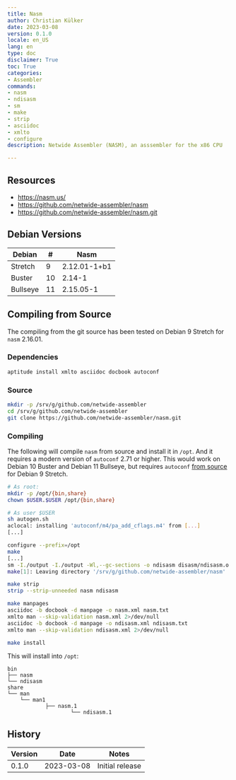 ```yaml
---
title: Nasm
author: Christian Külker
date: 2023-03-08
version: 0.1.0
locale: en_US
lang: en
type: doc
disclaimer: True
toc: True
categories:
- Assembler
commands:
- nasm
- ndisasm
- sm
- make
- strip
- asciidoc
- xmlto
- configure
description: Netwide Assembler (NASM), an asssembler for the x86 CPU

---
```


## Resources

- <https://nasm.us/>
- <https://github.com/netwide-assembler/nasm>
- <https://github.com/netwide-assembler/nasm.git>


## Debian Versions

| Debian   |  # | Nasm         |
| -------- | -- | ------------ |
| Stretch  |  9 | 2.12.01-1+b1 |
| Buster   | 10 | 2.14-1       |
| Bullseye | 11 | 2.15.05-1    |

## Compiling from Source

The compiling from the git source has been tested on Debian 9 Stretch for
`nasm` 2.16.01.

### Dependencies

```bash
aptitude install xmlto asciidoc docbook autoconf
```

### Source

```bash
mkdir -p /srv/g/github.com/netwide-assembler
cd /srv/g/github.com/netwide-assembler
git clone https://github.com/netwide-assembler/nasm.git
```

###  Compiling

The following will compile `nasm` from source and install it in `/opt`. And it
requires a modern version of `autoconf` 2.71 or higher. This would work on
Debian 10 Buster and Debian 11 Bullseye, but requires `autoconf` [from
source](../Build/autoconf.md) for Debian 9 Stretch.

```bash
# As root:
mkdir -p /opt/{bin,share}
chown $USER.$USER /opt/{bin,share}

# As user $USER
sh autogen.sh
aclocal: installing 'autoconf/m4/pa_add_cflags.m4' from [...]
[...]

configure --prefix=/opt
make
[...]
sm -I./output -I./output -Wl,--gc-sections -o ndisasm disasm/ndisasm.o libnasm.a
make[1]: Leaving directory '/srv/g/github.com/netwide-assembler/nasm'

make strip
strip --strip-unneeded nasm ndisasm

make manpages
asciidoc -b docbook -d manpage -o nasm.xml nasm.txt
xmlto man --skip-validation nasm.xml 2>/dev/null
asciidoc -b docbook -d manpage -o ndisasm.xml ndisasm.txt
xmlto man --skip-validation ndisasm.xml 2>/dev/null

make install
```

This will install into `/opt`:

~~~
bin
├── nasm
└── ndisasm
share
└── man
    └── man1
            ├── nasm.1
                    └── ndisasm.1
~~~


## History

| Version | Date       | Notes                                                |
| ------- | ---------- | ---------------------------------------------------- |
| 0.1.0   | 2023-03-08 | Initial release                                      |

